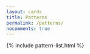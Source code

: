 ```yaml
---
layout: cards
title: Patterns
permalink: /patterns/
nocomments: true
---
```

<div class="container" id="pattern-container">
    {% include pattern-list.html %}
    <p id="quick-links" class="text-center m600 mb-4"></p>
    <div class="mt-2 hidden" id="pattern">
        <div class="card m600 hover-shadow">
            <a class="pattern-link" href='/patterns/' title="Read more"><img class="card-img-top pattern-img" src="" alt=""></a>
            <div class="card-block">
                <a class="pattern-link" href='/patterns/' title="Read more"><h4 class="card-title pattern-title text-capitalize"></h4></a>
                <p class="lead card-text pattern-tagline"></p>
                <ul class="tags"></ul>
            </div>
        </div>
    </div>
</div>
